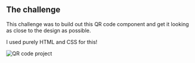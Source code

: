  

## The challenge

This challenge was to build out this QR code component and get it looking as close to the design as possible.

I used purely HTML and CSS for this!



 ![QR code project](https://github.com/ElisaTurner/QRCodeProject/assets/88210013/4c13c641-6370-4254-84f7-a3277867816a)
